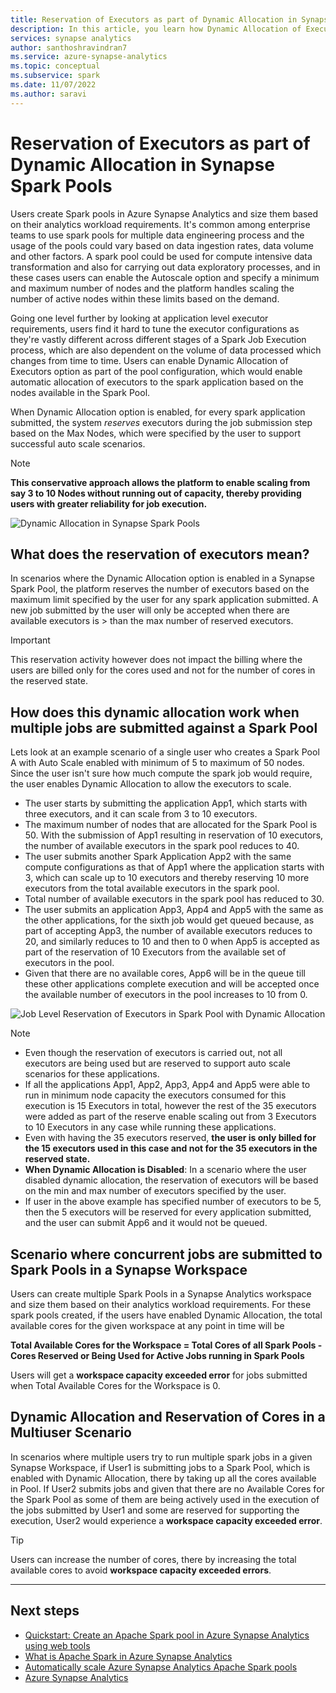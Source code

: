 ```yaml
---
title: Reservation of Executors as part of Dynamic Allocation in Synapse Spark
description: In this article, you learn how Dynamic Allocation of Executors works, and the conservative reservation that's applied to the executors to ensure jobs run with greater reliability.
services: synapse analytics 
author: santhoshravindran7
ms.service: azure-synapse-analytics
ms.topic: conceptual 
ms.subservice: spark
ms.date: 11/07/2022
ms.author: saravi 
---
```


# Reservation of Executors as part of Dynamic Allocation in Synapse Spark Pools

Users create Spark pools in Azure Synapse Analytics and size them based on their analytics workload requirements. It's common among enterprise teams to use spark pools for multiple data engineering process and the usage of the pools could vary based on data ingestion rates, data volume and other factors. A spark pool could be used for compute intensive data transformation and also for carrying out data exploratory processes, and in these cases users can enable the Autoscale option and specify a minimum and maximum number of nodes and the platform handles scaling the number of active nodes within these limits based on the demand.

Going one level further by looking at application level executor requirements, users find it hard to tune the executor configurations as they're vastly different across different stages of a Spark Job Execution process, which are also dependent on the volume of data processed which changes from time to time. Users can enable Dynamic Allocation of Executors option as part of the pool configuration, which would enable automatic allocation of executors to the spark application based on the nodes available in the Spark Pool. 

When Dynamic Allocation option is enabled, for every spark application submitted, the system *reserves* executors during the job submission step based on the Max Nodes, which were specified by the user to support successful auto scale scenarios.

> [!NOTE]
> **This conservative approach allows the platform to enable scaling from say 3 to 10 Nodes without running out of capacity, thereby providing users with greater reliability for job execution.**

![Dynamic Allocation in Synapse Spark Pools](./media/reservation-of-executors-in-spark/dynamic-allocation-overview.png)

## What does the reservation of executors mean?

In scenarios where the Dynamic Allocation option is enabled in a Synapse Spark Pool, the platform reserves the number of executors based on the maximum limit specified by the user for any spark application submitted. A new job submitted by the user will only be accepted when there are available executors is > than the max number of reserved executors. 

> [!IMPORTANT]
> This reservation activity however does not impact the billing where the users are billed only for the cores used and not for the number of cores in the reserved state. 


## How does this dynamic allocation work when multiple jobs are submitted against a Spark Pool

Lets look at an example scenario of a single user who creates a Spark Pool A with Auto Scale enabled with minimum of 5 to maximum of 50 nodes.
Since the user isn't sure how much compute the spark job would require, the user enables Dynamic Allocation to allow the executors to scale. 
+ The user starts by submitting the application App1, which starts with three executors, and it can scale from 3 to 10 executors.
+ The maximum number of nodes that are allocated for the Spark Pool is 50. With the submission of App1 resulting in reservation of 10 executors, the number of available executors in the spark pool reduces to 40. 
+ The user submits another Spark Application App2 with the same compute configurations as that of App1 where the application starts with 3, which can scale up to 10 executors and thereby reserving 10 more executors from the total available executors in the spark pool.
+ Total number of available executors in the spark pool has reduced to 30. 
+ The user submits an application App3, App4 and App5 with the same as the other applications, for the sixth job would get queued because, as part of accepting App3, the number of available executors  reduces to 20, and similarly reduces to 10 and then to 0  when App5 is accepted as part of the reservation of 10 Executors  from the available set of executors  in the pool. 
+ Given that there are no available cores, App6 will be in the queue till these other applications complete execution and will be accepted once the available number of executors in the pool increases to 10 from 0. 

![Job Level Reservation of Executors in Spark Pool with Dynamic Allocation](./media/reservation-of-executors-in-spark/reservation-of-executors.png)

> [!NOTE]
> + Even though the reservation of executors is carried out, not all executors are being used but are reserved to support auto scale scenarios for these applications. 
> + If all the applications App1, App2, App3, App4 and App5 were able to run in minimum node capacity the executors consumed for this execution is 15 Executors in total, however the rest of the 35 executors were added as part of the reserve enable scaling out from 3 Executors to 10 Executors in any case while running these applications. 
> + Even with having the 35 executors reserved, **the user is only billed for the 15 executors used in this case and not for the 35 executors in the reserved state.**
> + **When Dynamic Allocation is Disabled**: In a scenario where the user disabled dynamic allocation, the reservation of executors will be based on the min and max number of executors specified by the user. 
> +  If user in the above example has specified number of executors to be 5, then the 5 executors will be reserved for every application submitted, and the user can submit App6 and it would not be queued.


## Scenario where concurrent jobs are submitted to Spark Pools in a Synapse Workspace

Users can create multiple Spark Pools in a Synapse Analytics workspace and size them based on their analytics workload requirements. For these spark pools created, if the users have enabled Dynamic Allocation, the total available cores for the given workspace at any point in time will be

**Total Available Cores for the Workspace =  Total Cores of all Spark Pools - Cores Reserved or Being Used for Active Jobs running in Spark Pools**

Users will get a **workspace capacity exceeded error** for jobs submitted when Total Available Cores for the Workspace is 0. 

## Dynamic Allocation and Reservation of Cores in a Multiuser Scenario

In scenarios where multiple users try to run multiple spark jobs in a given Synapse Workspace, if User1 is submitting jobs to a Spark Pool, which is enabled with Dynamic Allocation, there by taking up all the cores available in Pool. If User2 submits jobs and given that there are no Available Cores for the Spark Pool as some of them are being actively used in the execution of the jobs submitted by User1 and some are reserved for supporting the execution, User2 would experience a **workspace capacity exceeded error**. 

> [!TIP]
> Users can increase the number of cores, there by increasing the total available cores to avoid **workspace capacity exceeded errors**.


---

## Next steps
- [Quickstart: Create an Apache Spark pool in Azure Synapse Analytics using web tools](../quickstart-create-apache-spark-pool-portal.md)
- [What is Apache Spark in Azure Synapse Analytics](./apache-spark-overview.md)
- [Automatically scale Azure Synapse Analytics Apache Spark pools](./apache-spark-autoscale.md)
- [Azure Synapse Analytics](../index.yml)